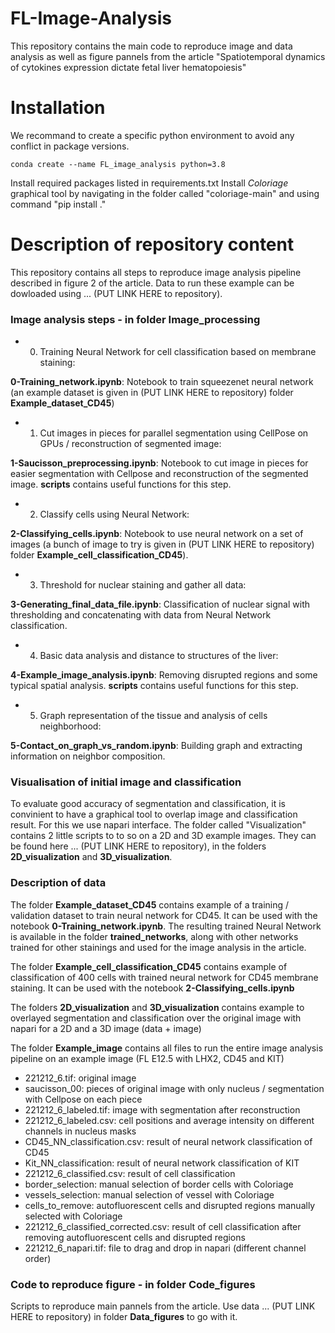# FL-Image-Analysis

This repository contains the main code to reproduce image and data analysis as well as figure pannels from the article "Spatiotemporal dynamics of cytokines expression dictate fetal liver hematopoiesis"

# Installation

We recommand to create a specific python environment to avoid any conflict in package versions.
```
conda create --name FL_image_analysis python=3.8
```
Install required packages listed in requirements.txt
Install *Coloriage* graphical tool by navigating in the folder called "coloriage-main" and using command "pip install ."

# Description of repository content
This repository contains all steps to reproduce image analysis pipeline described in figure 2 of the article. Data to run these example can be dowloaded using ... (PUT LINK HERE to repository).
### Image analysis steps - in folder **Image_processing**
- 0. Training Neural Network for cell classification based on membrane staining:

**0-Training_network.ipynb**: Notebook to train squeezenet neural network (an example dataset is given in (PUT LINK HERE to repository) folder  **Example_dataset_CD45**)

- 1. Cut images in pieces for parallel segmentation using CellPose on GPUs / reconstruction of segmented image:

**1-Saucisson_preprocessing.ipynb**: Notebook to cut image in pieces for easier segmentation with Cellpose and reconstruction of the segmented image.
**scripts** contains useful functions for this step.

- 2. Classify cells using Neural Network:

**2-Classifying_cells.ipynb**: Notebook to use neural network on a set of images (a bunch of image to try is given in (PUT LINK HERE to repository) folder **Example_cell_classification_CD45**).

- 3. Threshold for nuclear staining and gather all data:

**3-Generating_final_data_file.ipynb**: Classification of nuclear signal with thresholding and concatenating with data from Neural Network classification.

- 4. Basic data analysis and distance to structures of the liver:

**4-Example_image_analysis.ipynb**: Removing disrupted regions and some typical spatial analysis.
**scripts** contains useful functions for this step.

- 5. Graph representation of the tissue and analysis of cells neighborhood:

**5-Contact_on_graph_vs_random.ipynb**: Building graph and extracting information on neighbor composition.

### Visualisation of initial image and classification

To evaluate good accuracy of segmentation and classification, it is convinient to have a graphical tool to overlap image and classification result. For this we use napari interface. The folder called "Visualization" contains 2 little scripts to to so on a 2D and 3D example images. They can be found here ... (PUT LINK HERE to repository), in the folders **2D_visualization** and **3D_visualization**.

### Description of data 

The folder **Example_dataset_CD45** contains example of a training / validation dataset to train neural network for CD45. It can be used with the notebook **0-Training_network.ipynb**. The resulting trained Neural Network is available in the folder **trained_networks**, along with other networks trained for other stainings and used for the image analysis in the article.

The folder **Example_cell_classification_CD45** contains example of classification of 400 cells with trained neural network for CD45 membrane staining. It can be used with the notebook **2-Classifying_cells.ipynb**

The folders **2D_visualization** and **3D_visualization** contains example to overlayed segmentation and classification over the original image with napari for a 2D and a 3D image (data + image)

The folder **Example_image** contains all files to run the entire image analysis pipeline on an example image (FL E12.5 with LHX2, CD45 and KIT)

  - 221212_6.tif: original image
  - saucisson_00: pieces of original image with only nucleus / segmentation with Cellpose on each piece
  - 221212_6_labeled.tif: image with segmentation after reconstruction
  - 221212_6_labeled.csv: cell positions and average intensity on different channels in nucleus masks
  - CD45_NN_classification.csv: result of neural network classification of CD45
  - Kit_NN_classification: result of neural network classification of KIT
  - 221212_6_classified.csv: result of cell classification
  - border_selection: manual selection of border cells with Coloriage
  - vessels_selection: manual selection of vessel with Coloriage
  - cells_to_remove: autofluorescent cells and disrupted regions manually selected with Coloriage
  - 221212_6_classified_corrected.csv: result of cell classification after removing autofluorescent cells and disrupted regions
  - 221212_6_napari.tif: file to drag and drop in napari (different channel order)
  
### Code to reproduce figure - in folder **Code_figures**
Scripts to reproduce main pannels from the article. Use data ... (PUT LINK HERE to repository) in folder **Data_figures** to go with it.

